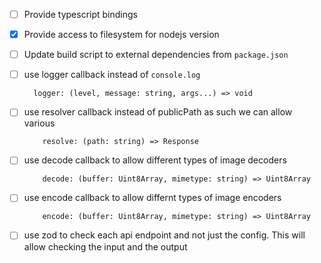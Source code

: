 - [ ] Provide typescript bindings
- [x] Provide access to filesystem for nodejs version
- [ ] Update build script to external dependencies from `package.json`
- [ ] use logger callback instead of `console.log`
  ```
    logger: (level, message: string, args...) => void
  ```
- [ ] use resolver callback instead of publicPath as such we can allow various
  ```
      resolve: (path: string) => Response
  ```
- [ ] use decode callback to allow different types of image decoders
  ```
      decode: (buffer: Uint8Array, mimetype: string) => Uint8Array
  ```
- [ ] use encode callback to allow differnt types of image encoders

  ```
      encode: (buffer: Uint8Array, mimetype: string) => Uint8Array
  ```

- [ ] use zod to check each api endpoint and not just the config. This will allow checking the input and the output

